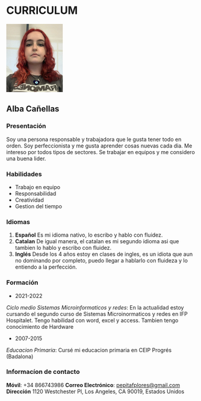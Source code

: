 # CURRICULUM
![Image](Screenshot_1.png)



## Alba Cañellas


### Presentación
Soy una persona responsable y trabajadora que le gusta tener todo en orden. Soy perfeccionista y me gusta aprender cosas nuevas cada dia. Me intereso por todos tipos de sectores. Se trabajar en equipos y me considero una buena lider.


### Habilidades
- Trabajo en equipo
- Responsabilidad
- Creatividad
- Gestion del tiempo


### Idiomas 
1. **Español** Es mi idioma nativo, lo escribo y hablo con fluidez.
2. **Catalan** De igual manera, el catalan es mi segundo idioma asi que tambien lo hablo y escribo con fluidez.
3. **Inglés** Desde los 4 años estoy en clases de ingles, es un idiota que aun no dominando por completo, puedo llegar a hablarlo con fluideza y lo entiendo a la perfección.


### Formación
- 2021-2022

_Ciclo medio Sistemas Microinformaticos y redes_:
En la actualidad estoy cursando el segundo curso de Sistemas Microinormaticos y redes en IFP Hospitalet. Tengo habilidad con word, excel y access. Tambien tengo conocimiento de Hardware

- 2007-2015

_Educacion Primaria_:
Cursé mi educacion primaria en CEIP Progrés (Badalona)


### Informacíon de contacto
**Móvil**: +34 866743986
**Correo Electrónico**: pepitafplores@gmail.com
**Dirección** 1120 Westchester Pl, Los Angeles, CA 90019, Estados Unidos
